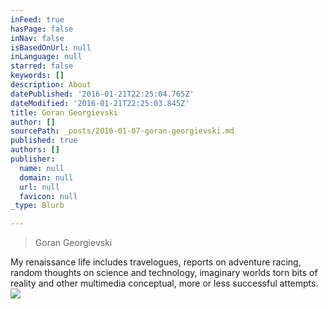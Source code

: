 ```yaml
---
inFeed: true
hasPage: false
inNav: false
isBasedOnUrl: null
inLanguage: null
starred: false
keywords: []
description: About
datePublished: '2016-01-21T22:25:04.765Z'
dateModified: '2016-01-21T22:25:03.845Z'
title: Goran Georgievski
author: []
sourcePath: _posts/2016-01-07-goran-georgievski.md
published: true
authors: []
publisher:
  name: null
  domain: null
  url: null
  favicon: null
_type: Blurb

---
```

> Goran Georgievski

My renaissance life includes travelogues, reports on adventure 
racing, random thoughts on science and technology, imaginary worlds torn
bits of reality and other multimedia conceptual, more or less 
successful attempts.
![](https://the-grid-user-content.s3-us-west-2.amazonaws.com/33940579-b2f0-49c0-a3c1-f798f36c259b.jpg)